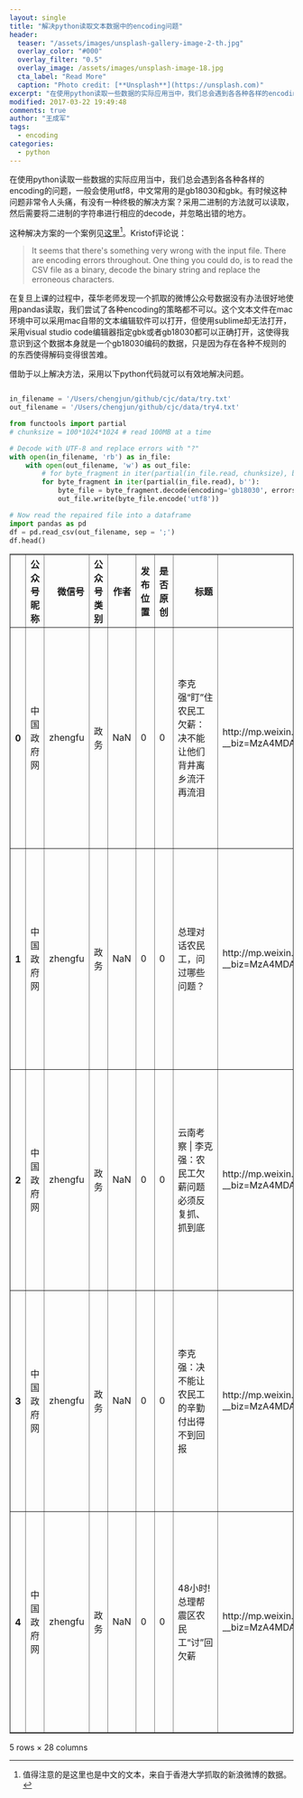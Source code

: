 ```yaml
---
layout: single
title: "解决python读取文本数据中的encoding问题"
header:
  teaser: "/assets/images/unsplash-gallery-image-2-th.jpg"
  overlay_color: "#000"
  overlay_filter: "0.5"
  overlay_image: /assets/images/unsplash-image-18.jpg
  cta_label: "Read More"
  caption: "Photo credit: [**Unsplash**](https://unsplash.com)"
excerpt: "在使用python读取一些数据的实际应用当中，我们总会遇到各各种各样的encoding的问题，一般会使用utf8，中文常用的是gb18030和gbk。有时候这种问题非常令人头痛，有没有一种终极的解决方案？采用二进制的方法就可以读取，然后需要将二进制的字符串进行相应的decode，并忽略出错的地方。"
modified: 2017-03-22 19:49:48
comments: true
author: "王成军"
tags:
  - encoding
categories:
  - python
---
```


在使用python读取一些数据的实际应用当中，我们总会遇到各各种各样的encoding的问题，一般会使用utf8，中文常用的是gb18030和gbk。有时候这种问题非常令人头痛，有没有一种终极的解决方案？采用二进制的方法就可以读取，然后需要将二进制的字符串进行相应的decode，并忽略出错的地方。

这种解决方案的一个案例见[这里](http://stackoverflow.com/questions/38728366/pandas-cannot-load-data-csv-encoding-mystery)[^weiboscope]。Kristof评论说：

[^weiboscope]: 值得注意的是这里也是中文的文本，来自于香港大学抓取的新浪微博的数据。

> It seems that there's something very wrong with the input file. There are encoding errors throughout. One thing you could do, is to read the CSV file as a binary, decode the binary string and replace the erroneous characters.

在复旦上课的过程中，葆华老师发现一个抓取的微博公众号数据没有办法很好地使用pandas读取，我们尝试了各种encoding的策略都不可以。这个文本文件在mac环境中可以采用mac自带的文本编辑软件可以打开，但使用sublime却无法打开，采用visual studio code编辑器指定gbk或者gb18030都可以正确打开，这使得我意识到这个数据本身就是一个gb18030编码的数据，只是因为存在各种不规则的的东西使得解码变得很苦难。

借助于以上解决方法，采用以下python代码就可以有效地解决问题。

```python

in_filename = '/Users/chengjun/github/cjc/data/try.txt'
out_filename = '/Users/chengjun/github/cjc/data/try4.txt'

from functools import partial
# chunksize = 100*1024*1024 # read 100MB at a time

# Decode with UTF-8 and replace errors with "?"
with open(in_filename, 'rb') as in_file:
    with open(out_filename, 'w') as out_file:
        # for byte_fragment in iter(partial(in_file.read, chunksize), b''):
        for byte_fragment in iter(partial(in_file.read), b''):
            byte_file = byte_fragment.decode(encoding='gb18030', errors='replace')
            out_file.write(byte_file.encode('utf8'))

# Now read the repaired file into a dataframe
import pandas as pd
df = pd.read_csv(out_filename, sep = ';')
df.head()
```




<div>
<table border="1" class="dataframe">
  <thead>
    <tr style="text-align: right;">
      <th></th>
      <th>公众号昵称</th>
      <th>微信号</th>
      <th>公众号类别</th>
      <th>作者</th>
      <th>发布位置</th>
      <th>是否原创</th>
      <th>标题</th>
      <th>文章链接</th>
      <th>摘要</th>
      <th>正文</th>
      <th>...</th>
      <th>更新时间</th>
      <th>Unnamed: 19</th>
      <th>Unnamed: 20</th>
      <th>Unnamed: 21</th>
      <th>Unnamed: 22</th>
      <th>Unnamed: 23</th>
      <th>Unnamed: 24</th>
      <th>Unnamed: 25</th>
      <th>Unnamed: 26</th>
      <th>Unnamed: 27</th>
    </tr>
  </thead>
  <tbody>
    <tr>
      <th>0</th>
      <td>中国政府网</td>
      <td>zhengfu</td>
      <td>政务</td>
      <td>NaN</td>
      <td>0</td>
      <td>0</td>
      <td>李克强“盯”住农民工欠薪：决不能让他们背井离乡流汗再流泪</td>
      <td>http://mp.weixin.qq.com/s?__biz=MzA4MDA0MzcwMA...</td>
      <td>“农民工在外打工非常不易，决不能让他们背井离乡流汗再流泪！”李克强斩钉截铁地说。</td>
      <td>丨来源：新京报新媒体鲁甸地震受灾群众甘永荣的一句话，让李克强总理的表情立刻凝重起来。“你打工...</td>
      <td>...</td>
      <td>2017-01-27 11:32:16</td>
      <td>NaN</td>
      <td>NaN</td>
      <td>NaN</td>
      <td>NaN</td>
      <td>NaN</td>
      <td>NaN</td>
      <td>NaN</td>
      <td>NaN</td>
      <td>NaN</td>
    </tr>
    <tr>
      <th>1</th>
      <td>中国政府网</td>
      <td>zhengfu</td>
      <td>政务</td>
      <td>NaN</td>
      <td>0</td>
      <td>0</td>
      <td>总理对话农民工，问过哪些问题？</td>
      <td>http://mp.weixin.qq.com/s?__biz=MzA4MDA0MzcwMA...</td>
      <td>总理考察活动时和农民工聊过什么话题？说过哪些话？中国政府网为你一一梳理。</td>
      <td>总理考察活动时和农民工聊过什么话题？说过哪些话？中国政府网为你一一梳理。 总理和农民工聊过这...</td>
      <td>...</td>
      <td>2017-02-02 11:32:48</td>
      <td>NaN</td>
      <td>NaN</td>
      <td>NaN</td>
      <td>NaN</td>
      <td>NaN</td>
      <td>NaN</td>
      <td>NaN</td>
      <td>NaN</td>
      <td>NaN</td>
    </tr>
    <tr>
      <th>2</th>
      <td>中国政府网</td>
      <td>zhengfu</td>
      <td>政务</td>
      <td>NaN</td>
      <td>0</td>
      <td>0</td>
      <td>云南考察 | 李克强：农民工欠薪问题必须反复抓、抓到底</td>
      <td>http://mp.weixin.qq.com/s?__biz=MzA4MDA0MzcwMA...</td>
      <td>李克强23日考察灾后重建的云南鲁甸，再三问询围拢人群，有没有没领到工资的农民工？现场陆续有人...</td>
      <td>李克强春节前重回鲁甸李克强23日重回云南鲁甸考察灾后重建。看到这里焕然一新的面貌，总理说，你...</td>
      <td>...</td>
      <td>2017-01-26 13:16:40</td>
      <td>NaN</td>
      <td>NaN</td>
      <td>NaN</td>
      <td>NaN</td>
      <td>NaN</td>
      <td>NaN</td>
      <td>NaN</td>
      <td>NaN</td>
      <td>NaN</td>
    </tr>
    <tr>
      <th>3</th>
      <td>中国政府网</td>
      <td>zhengfu</td>
      <td>政务</td>
      <td>NaN</td>
      <td>0</td>
      <td>0</td>
      <td>李克强：决不能让农民工的辛勤付出得不到回报</td>
      <td>http://mp.weixin.qq.com/s?__biz=MzA4MDA0MzcwMA...</td>
      <td>李克强：决不能让农民工的辛勤付出得不到回报</td>
      <td>2月3日，春节后的首个工作日，国务院召开常务会议，其中议题之一便是部署建立解决农民工工资拖欠...</td>
      <td>...</td>
      <td>2017-02-07 11:38:30</td>
      <td>NaN</td>
      <td>NaN</td>
      <td>NaN</td>
      <td>NaN</td>
      <td>NaN</td>
      <td>NaN</td>
      <td>NaN</td>
      <td>NaN</td>
      <td>NaN</td>
    </tr>
    <tr>
      <th>4</th>
      <td>中国政府网</td>
      <td>zhengfu</td>
      <td>政务</td>
      <td>NaN</td>
      <td>0</td>
      <td>0</td>
      <td>48小时!总理帮震区农民工“讨”回欠薪</td>
      <td>http://mp.weixin.qq.com/s?__biz=MzA4MDA0MzcwMA...</td>
      <td>48小时！总理帮震区农民工“讨”回欠薪</td>
      <td>丨来源：新京报新媒体1月25日早上8点半，甘永荣的银行卡里打进来5.8万元。这是李克强总理帮...</td>
      <td>...</td>
      <td>2017-01-29 11:57:45</td>
      <td>NaN</td>
      <td>NaN</td>
      <td>NaN</td>
      <td>NaN</td>
      <td>NaN</td>
      <td>NaN</td>
      <td>NaN</td>
      <td>NaN</td>
      <td>NaN</td>
    </tr>
  </tbody>
</table>
<p>5 rows × 28 columns</p>
</div>
